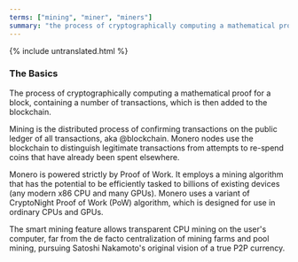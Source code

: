 ```yaml
---
terms: ["mining", "miner", "miners"]
summary: "the process of cryptographically computing a mathematical proof for a block, containing a number of transactions, which is then added to the blockchain"
---
```


{% include untranslated.html %}
### The Basics

The process of cryptographically computing a mathematical proof for a block, containing a number of transactions, which is then added to the blockchain.

Mining is the distributed process of confirming transactions on the public ledger of all transactions, aka @blockchain.  Monero nodes use the blockchain to distinguish legitimate transactions from attempts to re-spend coins that have already been spent elsewhere.

Monero is powered strictly by Proof of Work. It employs a mining algorithm that has the potential to be efficiently tasked to billions of existing devices (any modern x86 CPU and many GPUs). Monero uses a variant of CryptoNight Proof of Work (PoW) algorithm, which is designed for use in ordinary CPUs and GPUs.

The smart mining feature allows transparent CPU mining on the user's computer, far from the de facto centralization of mining farms and pool mining, pursuing Satoshi Nakamoto's original vision of a true P2P currency.
